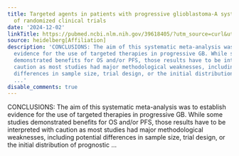 ```yaml
---
title: Targeted agents in patients with progressive glioblastoma-A systematic meta-analysis
  of randomized clinical trials
date: '2024-12-02'
linkTitle: https://pubmed.ncbi.nlm.nih.gov/39618405/?utm_source=curl&utm_medium=rss&utm_campaign=pubmed-2&utm_content=1FakS-2QOkCT8HsMOQP1bCRQ4YzyumYOmxmF0moLsQ3dFB1E9V&fc=20220326224207&ff=20241202180341&v=2.18.0.post9+e462414
source: heidelberg[Affiliation]
description: 'CONCLUSIONS: The aim of this systematic meta-analysis was to establish
  evidence for the use of targeted therapies in progressive GB. While some studies
  demonstrated benefits for OS and/or PFS, those results have to be interpreted with
  caution as most studies had major methodological weaknesses, including potential
  differences in sample size, trial design, or the initial distribution of prognostic
  ...'
disable_comments: true
---
```

CONCLUSIONS: The aim of this systematic meta-analysis was to establish evidence for the use of targeted therapies in progressive GB. While some studies demonstrated benefits for OS and/or PFS, those results have to be interpreted with caution as most studies had major methodological weaknesses, including potential differences in sample size, trial design, or the initial distribution of prognostic ...